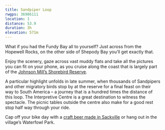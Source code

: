 ```yaml
---
title: Sandpiper Loop
rwgps: 36986111
location: 1
distance: 53.9
duration: 3h
elevation: 571m
---
```

What if you had the Fundy Bay all to yourself? Just across from the Hopewell Rocks, on the other side of Shepody Bay you’ll get exactly that.
<!--More-->

Enjoy the scenery, gaze across vast muddy flats and take all the pictures you can fit on your phone, as you cruise along the coast that is largely part of the [Johnson Mill’s Shorebird Reserve](https://www.natureconservancy.ca/en/where-we-work/new-brunswick/featured-projects/bay-of-fundy/johnsons-mills.html).

A particular highlight unfolds in late summer, when thousands of Sandpipers and other migratory birds stop by at the reserve for a final feast on their way to South America – a journey that is a hundred times the distance of this loop. The Interpretive Centre is a great destination to witness the spectacle. The picnic tables outside the centre also make for a good rest stop half way through your ride.

Cap off your bike day with a [craft beer made in Sackville](https://www.facebook.com/bagtownbrewing/) or hang out in the village’s Waterfowl Park.
